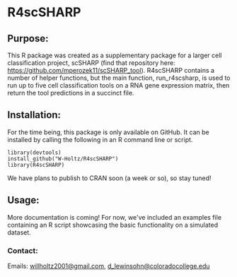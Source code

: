 # R4scSHARP

## Purpose:
  This R package was created as a supplementary package for a larger cell classification project, scSHARP
  (find that repository here: https://github.com/mperozek11/scSHARP_tool). R4scSHARP contains a number of helper 
  functions, but the main function, run_r4scsharp, is used to run up to five cell classification tools on a
  RNA gene expression matrix, then return the tool predictions in a succinct file.
  
## Installation:
  For the time being, this package is only available on GitHub. It can be installed by calling the following
  in an R command line or script.
  ```
  library(devtools)
  install_github("W-Holtz/R4scSHARP")
  library(R4scSHARP)
  ```
  We have plans to publish to CRAN soon (a week or so), so stay tuned!
  
## Usage:
  More documentation is coming! For now, we've included an examples file containing an R script showcasing
  the basic functionality on a simulated dataset.
  
### Contact:
  Emails: 
  willholtz2001@gmail.com,
  d_lewinsohn@coloradocollege.edu 
